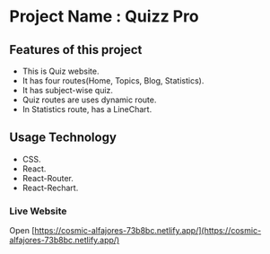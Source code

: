 # Project Name : Quizz Pro




## Features of this project

- This is Quiz website.
- It has four routes(Home, Topics, Blog, Statistics).
- It has subject-wise quiz.
- Quiz routes are uses dynamic route.
- In Statistics route, has a LineChart.

## Usage Technology

- CSS.
- React.
- React-Router.
- React-Rechart.


### Live Website

Open [https://cosmic-alfajores-73b8bc.netlify.app/](https://cosmic-alfajores-73b8bc.netlify.app/)


